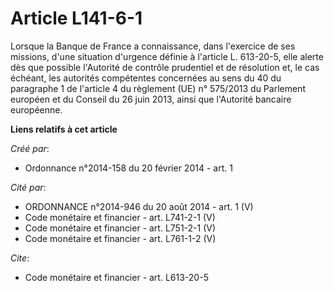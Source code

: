 # Article L141-6-1

Lorsque la Banque de France a connaissance, dans l'exercice de ses missions, d'une situation d'urgence définie à l'article L.
613-20-5, elle alerte dès que possible l'Autorité de contrôle prudentiel et de résolution et, le cas échéant, les autorités
compétentes concernées au sens du 40 du paragraphe 1 de l'article 4 du règlement (UE) n° 575/2013 du Parlement européen et du
Conseil du 26 juin 2013, ainsi que l'Autorité bancaire européenne.

**Liens relatifs à cet article**

_Créé par_:

  - Ordonnance n°2014-158 du 20 février 2014 - art. 1

_Cité par_:

  - ORDONNANCE n°2014-946 du 20 août 2014 - art. 1 (V)
  - Code monétaire et financier - art. L741-2-1 (V)
  - Code monétaire et financier - art. L751-2-1 (V)
  - Code monétaire et financier - art. L761-1-2 (V)

_Cite_:

  - Code monétaire et financier - art. L613-20-5
